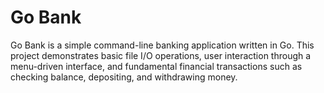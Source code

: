 # Go Bank

Go Bank is a simple command-line banking application written in Go. This project demonstrates basic file I/O operations, user interaction through a menu-driven interface, and fundamental financial transactions such as checking balance, depositing, and withdrawing money.